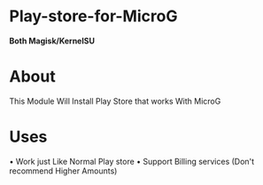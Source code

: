 # Play-store-for-MicroG
**Both Magisk/KernelSU**
# About
This Module Will Install Play Store that works With MicroG
# Uses
• Work just Like Normal Play store
• Support Billing services (Don't recommend Higher Amounts)